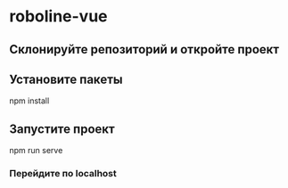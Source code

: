 # roboline-vue
## Склонируйте репозиторий и откройте проект

## Установите пакеты
npm install

## Запустите проект
npm run serve

### Перейдите по localhost


